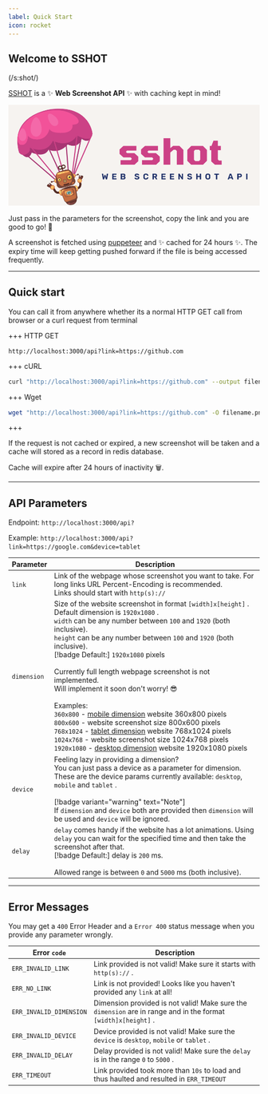 ```yaml
---
label: Quick Start
icon: rocket
---
```

## Welcome to SSHOT

(/s:shot/)

[SSHOT](https://sshot.x-axis.me/) is a :sparkles: **Web Screenshot API** :sparkles: with caching kept in mind!

![](./public/images/sshot.png)

Just pass in the parameters for the screenshot, copy the link and you are good to go! :rocket:

A screenshot is fetched using [puppeteer](https://github.com/puppeteer/puppeteer) and :sparkles: cached for 24 hours :sparkles:. The expiry time will keep getting pushed forward if the file is being accessed frequently.

---

## Quick start

You can call it from anywhere whether its a normal HTTP GET call from browser or a curl request from terminal

+++ HTTP GET

```
http://localhost:3000/api?link=https://github.com
```

+++ cURL

```bash
curl "http://localhost:3000/api?link=https://github.com" --output filename.png
```

+++ Wget

```bash
wget "http://localhost:3000/api?link=https://github.com" -O filename.png
```

+++

If the request is not cached or expired, a new screenshot will be taken and a cache will stored as a record in redis database.

Cache will expire after 24 hours of inactivity :wastebasket:.

---

## API Parameters

Endpoint: ```http://localhost:3000/api?```

Example: ```http://localhost:3000/api?link=https://google.com&device=tablet```

| Parameter   | Description |
| ----------- | ----------- |
| `link`      | Link of the webpage whose screenshot you want to take. For long links URL Percent-Encoding is recommended.<br />Links should start with `http(s)://` |
| `dimension` | Size of the website screenshot in format `[width]x[height]` .<br /> Default dimension is `1920x1080` .<br /> `width` can be any number between `100` and `1920` (both inclusive).<br /> `height` can be any number between `100` and `1920` (both inclusive).<br />[!badge Default:] `1920x1080` pixels<br /><br /> Currently full length webpage screenshot is not implemented.<br /> Will implement it soon don't worry! :sunglasses:<br /><br /> Examples: <br />`360x800` - [mobile dimension](https://gs.statcounter.com/screen-resolution-stats/mobile/worldwide) website 360x800 pixels<br />`800x600` - website screenshot size 800x600 pixels<br/>`768x1024` - [tablet dimension](https://gs.statcounter.com/screen-resolution-stats/tablet/worldwide) website 768x1024 pixels<br />`1024x768` - website screenshot size 1024x768 pixels<br />`1920x1080` - [desktop dimension](https://gs.statcounter.com/screen-resolution-stats/desktop/worldwide) website 1920x1080 pixels<br /> |
| `device`    | Feeling lazy in providing a dimension?<br />You can just pass a device as a parameter for dimension.<br />These are the device params currently available: `desktop`, `mobile` and `tablet` .<br /><br />[!badge variant="warning" text="Note"]<br />If `dimension` and `device` both are provided then `dimension` will be used and `device` will be ignored. |
| `delay`     | `delay` comes handy if the website has a lot animations. Using `delay` you can wait for the specified time and then take the screenshot after that.<br />[!badge Default:] delay is `200` ms.<br /><br />Allowed range is between `0` and `5000` ms (both inclusive). |

---

## Error Messages

You may get a `400` Error Header and a `Error 400` status message when you provide any parameter wrongly.

| Error `code`            | Description                                                                                                    |
| ----------------------- | -------------------------------------------------------------------------------------------------------------- |
| `ERR_INVALID_LINK`      | Link provided is not valid! Make sure it starts with `http(s)://` .                                            |
| `ERR_NO_LINK`           | Link is not provided! Looks like you haven't provided any `link` at all!                                       |
| `ERR_INVALID_DIMENSION` | Dimension provided is not valid! Make sure the `dimension` are in range and in the format `[width]x[height]` . |
| `ERR_INVALID_DEVICE`    | Device provided is not valid! Make sure the `device` is `desktop`, `mobile` or `tablet` .                      |
| `ERR_INVALID_DELAY`     | Delay provided is not valid! Make sure the `delay` is in the range `0` to `5000` .                             |
| `ERR_TIMEOUT`           | Link provided took more than `10s` to load and thus haulted and resulted in `ERR_TIMEOUT`                      |